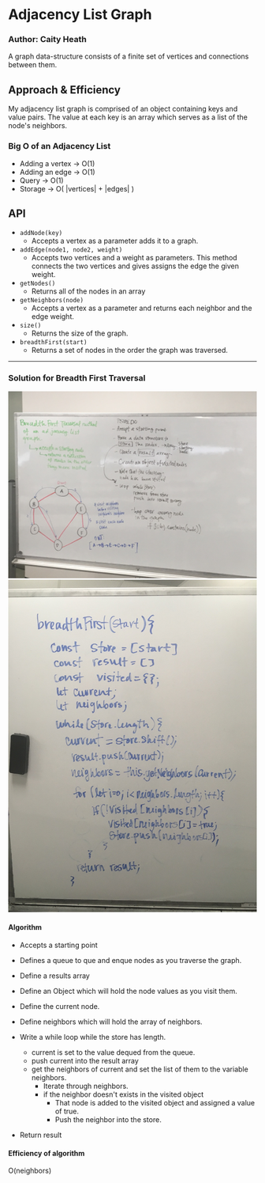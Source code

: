 
# Adjacency List Graph

### Author: Caity Heath

A graph data-structure consists of a finite set of vertices and connections between them. 


## Approach & Efficiency
My adjacency list graph is comprised of an object containing keys and value pairs. The value at each key is an array which serves as a list of the node's neighbors. 


### Big O of an Adjacency List
* Adding a vertex -> O(1)
* Adding an edge -> O(1)
* Query -> O(1)
* Storage -> O( |vertices| + |edges| )


## API

* `addNode(key)`
  * Accepts a vertex as a parameter adds it to a graph. 
* `addEdge(node1, node2, weight)`
  * Accepts two vertices and a weight as parameters. This method connects the two vertices and gives assigns the edge the given weight. 
* `getNodes()`
  * Returns all of the nodes in an array
* `getNeighbors(node)`
  * Accepts a vertex as a parameter and returns each neighbor and the edge weight. 
* `size()`
  * Returns the size of the graph.
* `breadthFirst(start)`
  * Returns a set of nodes in the order the graph was traversed. 

---

### Solution for Breadth First Traversal

![](./assets/bft-pd.JPG)
![](./assets/bft-code.JPG)

#### Algorithm 
* Accepts a starting point
* Defines a queue to que and enque nodes as you traverse the graph.
* Define a results array
* Define an Object which will hold the node values as you visit them.
* Define the current node. 
* Define neighbors which will hold the array of neighbors. 
* Write a while loop while the store has length. 
  * current is set to the value dequed from the queue. 
  * push current into the result array
  * get the neighbors of current and set the list of them to the variable neighbors. 
    * Iterate through neighbors. 
    * if the neighbor doesn't exists in the visited object
      * That node is added to the visited object and assigned a value of true.
      * Push the neighbor into the store. 

* Return result

#### Efficiency of algorithm
O(neighbors)